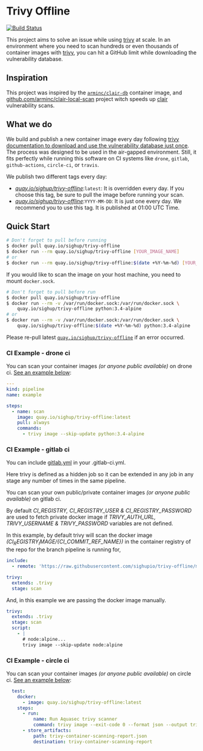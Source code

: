 # Trivy Offline

[![Build Status](https://ci.sighup.io/api/badges/sighupio/trivy-offline/status.svg)](https://ci.sighup.io/sighupio/trivy-offline)

This project aims to solve an issue while using [trivy] at scale.
In an environment where you need to scan hundreds or even thousands of container images with [trivy], you can hit a
GitHub limit while downloading the vulnerability database.

## Inspiration

This project was inspired by the [`arminc/clair-db`](https://hub.docker.com/r/arminc/clair-db) container image,
and [github.com/arminc/clair-local-scan](https://github.com/arminc/clair-local-scan) project witch speeds up
[clair](https://github.com/quay/clair) vulnerability scans.

## What we do

We build and publish a new container image every day following
[trivy documentation to download and use the vulnerability database just once](https://github.com/aquasecurity/trivy/blob/main/docs/docs/advanced/air-gap.md).
The process was designed to be used in the air-gapped environment. Still, it fits perfectly while running this software on CI
systems like `drone`, `gitlab`, `github-actions`, `circle-ci`, or `travis`.

We publish two different tags every day:

- *[quay.io/sighup/trivy-offline]*:`latest`: It is overridden every day. If you choose this tag, be sure to pull the image before running your scan.
- *[quay.io/sighup/trivy-offline]*:`YYYY-MM-DD`: It is just one every day. We recommend you to use this tag. It is published at 01:00 UTC Time.

## Quick Start

```bash
# Don't forget to pull before running
$ docker pull quay.io/sighup/trivy-offline
$ docker run --rm quay.io/sighup/trivy-offline [YOUR_IMAGE_NAME]
# or
$ docker run --rm quay.io/sighup/trivy-offline:$(date +%Y-%m-%d) [YOUR_IMAGE_NAME]
```

If you would like to scan the image on your host machine, you need to mount `docker.sock`.

```bash
# Don't forget to pull before run
$ docker pull quay.io/sighup/trivy-offline
$ docker run --rm -v /var/run/docker.sock:/var/run/docker.sock \
    quay.io/sighup/trivy-offline python:3.4-alpine
# or
$ docker run --rm -v /var/run/docker.sock:/var/run/docker.sock \
    quay.io/sighup/trivy-offline:$(date +%Y-%m-%d) python:3.4-alpine

```

Please re-pull latest [`quay.io/sighup/trivy-offline`] if an error occurred.

### CI Example - drone ci

You can scan your container images *(or anyone public available)* on drone ci. [See an example below](.drone.yml):

```yaml
---
kind: pipeline
name: example

steps:
  - name: scan
    image: quay.io/sighup/trivy-offline:latest
    pull: always
    commands:
      - trivy image --skip-update python:3.4-alpine
```

### CI Example - gitlab ci

You can include [gitlab.yml](gitlab.yml) in your .gitlab-ci.yml.

Here trivy is defined as a hidden job so it can be extended in any job in any stage any number of times in the same pipeline.

You can scan your own public/private container images *(or anyone public available)* on gitlab ci.

By default *CI_REGISTRY, CI_REGISTRY_USER & CI_REGISTRY_PASSWORD* are used to fetch private docker image if *TRIVY_AUTH_URL, TRIVY_USERNAME & TRIVY_PASSWORD* variables are not defined.

In this example, by default trivy will scan the docker image *(${CI_REGISTRY_IMAGE}/${CI_COMMIT_REF_NAME})* in the container registry of the repo for the branch pipeline is running for,

```yaml
include:
  - remote: 'https://raw.githubusercontent.com/sighupio/trivy-offline/main/gitlab.yml'

trivy:
  extends: .trivy
  stage: scan
```

And, in this example we are passing the docker image manually.

```yaml
trivy:
  extends: .trivy
  stage: scan
  script:
    - |
      # node:alpine...
      trivy image --skip-update node:alpine
```
### CI Example - circle ci

You can scan your container images *(or anyone public available)* on circle ci. [See an example below](.circleci/config.yml):

```yaml
  test:
    docker:
      - image: quay.io/sighup/trivy-offline:latest
    steps:
      - run:
          name: Run Aquasec trivy scanner
          command: trivy image --exit-code 0 --format json --output trivy-container-scanning-report.json --no-progress --skip-update python:3.4-alpine
      - store_artifacts:
          path: trivy-container-scanning-report.json
          destination: trivy-container-scanning-report
```

[trivy]: https://github.com/aquasecurity/trivy
[quay.io/sighup/trivy-offline]: https://quay.io/sighup/trivy-offline
[`quay.io/sighup/trivy-offline`]: https://quay.io/sighup/trivy-offline
